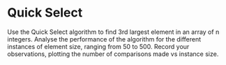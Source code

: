 # Quick Select

Use the Quick Select algorithm to find 3rd largest element in an array of n integers. Analyse the performance of the algorithm for the different instances of element size, ranging from 50 to 500. Record your observations, plotting the number of comparisons made vs instance size.

